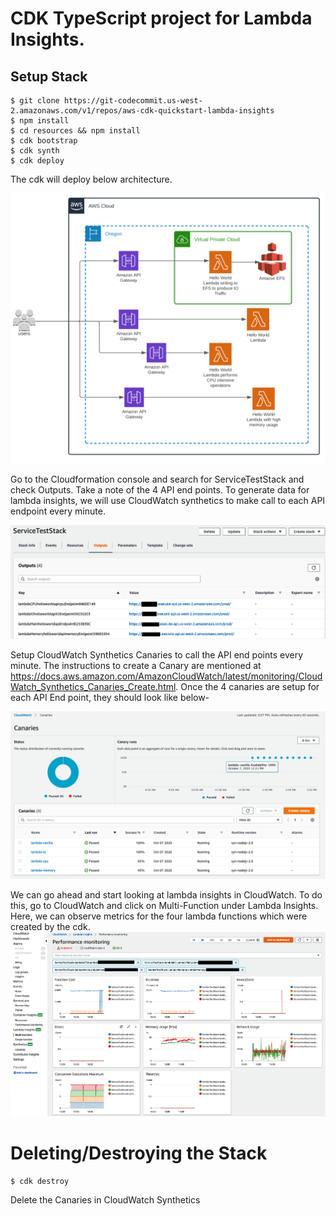 # CDK TypeScript project for Lambda Insights.


## Setup Stack

```
$ git clone https://git-codecommit.us-west-2.amazonaws.com/v1/repos/aws-cdk-quickstart-lambda-insights
$ npm install 
$ cd resources && npm install 
$ cdk bootstrap   
$ cdk synth       
$ cdk deploy      
```

The cdk will deploy below architecture.

![Architecture](/images/architecture.png)

Go to the Cloudformation console and search for ServiceTestStack and check Outputs. Take a note of the 4 API end points.  To generate data for lambda insights, we will use CloudWatch synthetics to make call to each API endpoint every minute.

![CloudFormation](/images/CloudFormation-outputs.png)

Setup CloudWatch Synthetics Canaries to call the API end points every minute. The instructions to create a Canary are mentioned at https://docs.aws.amazon.com/AmazonCloudWatch/latest/monitoring/CloudWatch_Synthetics_Canaries_Create.html.
Once the 4 canaries are setup for each API End point, they should look like below-

![CloudWatch Synthetics](/images/CloudWatch-Synthetics.png)

We can go ahead and start looking at lambda insights in CloudWatch. To do this, go to CloudWatch and click on Multi-Function under Lambda Insights. Here, we can observe metrics for the four lambda functions which were created by the cdk.
![CloudWatch-Lambda](/images/CloudWatch-Lambda.png)

# Deleting/Destroying the Stack

```
$ cdk destroy
```

Delete the Canaries in CloudWatch Synthetics

